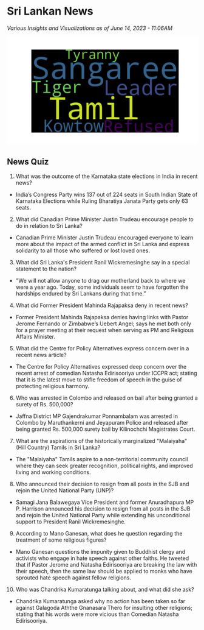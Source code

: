 
# Sri Lankan News

*Various Insights and Visualizations as of June 14, 2023 - 11:06AM*

![wordcloud](media/wordcloud/wordcloud.latest.png)

## News Quiz

1. What was the outcome of the Karnataka state elections in India in recent news?
- India’s Congress Party wins 137 out of 224 seats in South Indian State of Karnataka Elections while Ruling Bharatiya Janata Party gets only 63 seats. 

2. What did Canadian Prime Minister Justin Trudeau encourage people to do in relation to Sri Lanka?
- Canadian Prime Minister Justin Trudeau encouraged everyone to learn more about the impact of the armed conflict in Sri Lanka and express solidarity to all those who suffered or lost loved ones.

3. What did Sri Lanka's President Ranil Wickremesinghe say in a special statement to the nation?
- "We will not allow anyone to drag our motherland back to where we were a year ago. Today, some individuals seem to have forgotten the hardships endured by Sri Lankans during that time.”

4. What did Former President Mahinda Rajapaksa deny in recent news?
- Former President Mahinda Rajapaksa denies having links with Pastor Jerome Fernando or Zimbabwe’s Uebert Angel; says he met both only for a prayer meeting at their request when serving as PM and Religious Affairs Minister.

5. What did the Centre for Policy Alternatives express concern over in a recent news article?
- The Centre for Policy Alternatives expressed deep concern over the recent arrest of comedian Natasha Edirisooriya under ICCPR act; stating that it is the latest move to stifle freedom of speech in the guise of protecting religious harmony.

6. Who was arrested in Colombo and released on bail after being granted a surety of Rs. 500,000?
- Jaffna District MP Gajendrakumar Ponnambalam was arrested in Colombo by Maruthankerni and Jeyapuram Police and released after being granted Rs. 500,000 surety bail by Kilinochchi Magistrates Court.

7. What are the aspirations of the historically marginalized "Malaiyaha" (Hill Country) Tamils in Sri Lanka?
- The "Malaiyaha" Tamils aspire to a non-territorial community council where they can seek greater recognition, political rights, and improved living and working conditions.

8. Who announced their decision to resign from all posts in the SJB and rejoin the United National Party (UNP)?
- Samagi Jana Balawegaya Vice President and former Anuradhapura MP P. Harrison announced his decision to resign from all posts in the SJB and rejoin the United National Party while extending his unconditional support to President Ranil Wickremesinghe.

9. According to Mano Ganesan, what does he question regarding the treatment of some religious figures?
- Mano Ganesan questions the impunity given to Buddhist clergy and activists who engage in hate speech against other faiths. He tweeted that if Pastor Jerome and Natasha Edirisooriya are breaking the law with their speech, then the same law should be applied to monks who have sprouted hate speech against fellow religions.

10. Who was Chandrika Kumaratunga talking about, and what did she ask?
- Chandrika Kumaratunga asked why no action has been taken so far against Galagoda Aththe Gnanasara Thero for insulting other religions; stating that his words were more vicious than Comedian Natasha Edirisooriya.



    